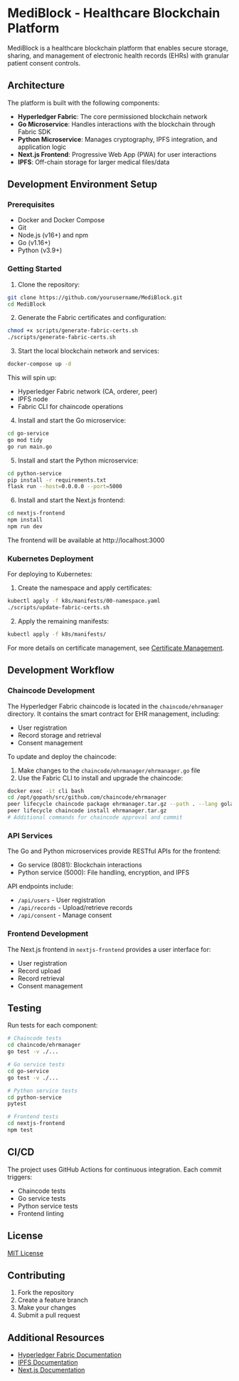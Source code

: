 # MediBlock - Healthcare Blockchain Platform

MediBlock is a healthcare blockchain platform that enables secure storage, sharing, and management of electronic health records (EHRs) with granular patient consent controls.

## Architecture

The platform is built with the following components:

- **Hyperledger Fabric**: The core permissioned blockchain network
- **Go Microservice**: Handles interactions with the blockchain through Fabric SDK
- **Python Microservice**: Manages cryptography, IPFS integration, and application logic
- **Next.js Frontend**: Progressive Web App (PWA) for user interactions
- **IPFS**: Off-chain storage for larger medical files/data

## Development Environment Setup

### Prerequisites

- Docker and Docker Compose
- Git
- Node.js (v16+) and npm
- Go (v1.16+)
- Python (v3.9+)

### Getting Started

1. Clone the repository:

```bash
git clone https://github.com/yourusername/MediBlock.git
cd MediBlock
```

2. Generate the Fabric certificates and configuration:

```bash
chmod +x scripts/generate-fabric-certs.sh
./scripts/generate-fabric-certs.sh
```

3. Start the local blockchain network and services:

```bash
docker-compose up -d
```

This will spin up:
- Hyperledger Fabric network (CA, orderer, peer)
- IPFS node
- Fabric CLI for chaincode operations

4. Install and start the Go microservice:

```bash
cd go-service
go mod tidy
go run main.go
```

5. Install and start the Python microservice:

```bash
cd python-service
pip install -r requirements.txt
flask run --host=0.0.0.0 --port=5000
```

6. Install and start the Next.js frontend:

```bash
cd nextjs-frontend
npm install
npm run dev
```

The frontend will be available at http://localhost:3000

### Kubernetes Deployment

For deploying to Kubernetes:

1. Create the namespace and apply certificates:

```bash
kubectl apply -f k8s/manifests/00-namespace.yaml
./scripts/update-fabric-certs.sh
```

2. Apply the remaining manifests:

```bash
kubectl apply -f k8s/manifests/
```

For more details on certificate management, see [Certificate Management](docs/CERTIFICATE_MANAGEMENT.md).

## Development Workflow

### Chaincode Development

The Hyperledger Fabric chaincode is located in the `chaincode/ehrmanager` directory. It contains the smart contract for EHR management, including:

- User registration
- Record storage and retrieval
- Consent management

To update and deploy the chaincode:

1. Make changes to the `chaincode/ehrmanager/ehrmanager.go` file
2. Use the Fabric CLI to install and upgrade the chaincode:

```bash
docker exec -it cli bash
cd /opt/gopath/src/github.com/chaincode/ehrmanager
peer lifecycle chaincode package ehrmanager.tar.gz --path . --lang golang --label ehrmanager_1.0
peer lifecycle chaincode install ehrmanager.tar.gz
# Additional commands for chaincode approval and commit
```

### API Services

The Go and Python microservices provide RESTful APIs for the frontend:

- Go service (8081): Blockchain interactions
- Python service (5000): File handling, encryption, and IPFS

API endpoints include:
- `/api/users` - User registration
- `/api/records` - Upload/retrieve records
- `/api/consent` - Manage consent

### Frontend Development

The Next.js frontend in `nextjs-frontend` provides a user interface for:
- User registration
- Record upload
- Record retrieval
- Consent management

## Testing

Run tests for each component:

```bash
# Chaincode tests
cd chaincode/ehrmanager
go test -v ./...

# Go service tests
cd go-service
go test -v ./...

# Python service tests
cd python-service
pytest

# Frontend tests
cd nextjs-frontend
npm test
```

## CI/CD

The project uses GitHub Actions for continuous integration. Each commit triggers:
- Chaincode tests
- Go service tests
- Python service tests
- Frontend linting

## License

[MIT License](LICENSE)

## Contributing

1. Fork the repository
2. Create a feature branch
3. Make your changes
4. Submit a pull request

## Additional Resources

- [Hyperledger Fabric Documentation](https://hyperledger-fabric.readthedocs.io/)
- [IPFS Documentation](https://docs.ipfs.io/)
- [Next.js Documentation](https://nextjs.org/docs) 